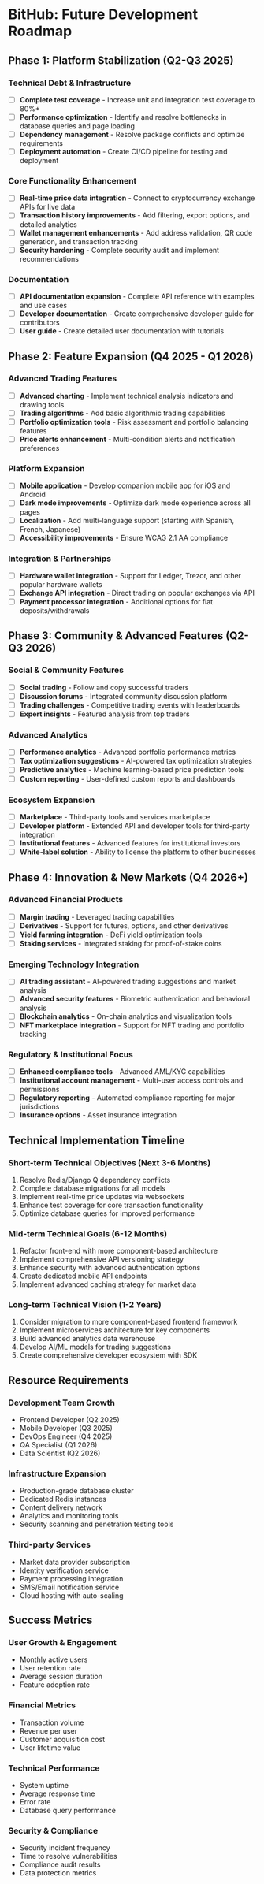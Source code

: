 # BitHub: Future Development Roadmap

## Phase 1: Platform Stabilization (Q2-Q3 2025)

### Technical Debt & Infrastructure
- [ ] **Complete test coverage** - Increase unit and integration test coverage to 80%+
- [ ] **Performance optimization** - Identify and resolve bottlenecks in database queries and page loading
- [ ] **Dependency management** - Resolve package conflicts and optimize requirements
- [ ] **Deployment automation** - Create CI/CD pipeline for testing and deployment

### Core Functionality Enhancement
- [ ] **Real-time price data integration** - Connect to cryptocurrency exchange APIs for live data
- [ ] **Transaction history improvements** - Add filtering, export options, and detailed analytics
- [ ] **Wallet management enhancements** - Add address validation, QR code generation, and transaction tracking
- [ ] **Security hardening** - Complete security audit and implement recommendations

### Documentation
- [ ] **API documentation expansion** - Complete API reference with examples and use cases
- [ ] **Developer documentation** - Create comprehensive developer guide for contributors
- [ ] **User guide** - Create detailed user documentation with tutorials

## Phase 2: Feature Expansion (Q4 2025 - Q1 2026)

### Advanced Trading Features
- [ ] **Advanced charting** - Implement technical analysis indicators and drawing tools
- [ ] **Trading algorithms** - Add basic algorithmic trading capabilities
- [ ] **Portfolio optimization tools** - Risk assessment and portfolio balancing features
- [ ] **Price alerts enhancement** - Multi-condition alerts and notification preferences

### Platform Expansion
- [ ] **Mobile application** - Develop companion mobile app for iOS and Android
- [ ] **Dark mode improvements** - Optimize dark mode experience across all pages
- [ ] **Localization** - Add multi-language support (starting with Spanish, French, Japanese)
- [ ] **Accessibility improvements** - Ensure WCAG 2.1 AA compliance

### Integration & Partnerships
- [ ] **Hardware wallet integration** - Support for Ledger, Trezor, and other popular hardware wallets
- [ ] **Exchange API integration** - Direct trading on popular exchanges via API
- [ ] **Payment processor integration** - Additional options for fiat deposits/withdrawals

## Phase 3: Community & Advanced Features (Q2-Q3 2026)

### Social & Community Features
- [ ] **Social trading** - Follow and copy successful traders
- [ ] **Discussion forums** - Integrated community discussion platform
- [ ] **Trading challenges** - Competitive trading events with leaderboards
- [ ] **Expert insights** - Featured analysis from top traders

### Advanced Analytics
- [ ] **Performance analytics** - Advanced portfolio performance metrics
- [ ] **Tax optimization suggestions** - AI-powered tax optimization strategies
- [ ] **Predictive analytics** - Machine learning-based price prediction tools
- [ ] **Custom reporting** - User-defined custom reports and dashboards

### Ecosystem Expansion
- [ ] **Marketplace** - Third-party tools and services marketplace
- [ ] **Developer platform** - Extended API and developer tools for third-party integration
- [ ] **Institutional features** - Advanced features for institutional investors
- [ ] **White-label solution** - Ability to license the platform to other businesses

## Phase 4: Innovation & New Markets (Q4 2026+)

### Advanced Financial Products
- [ ] **Margin trading** - Leveraged trading capabilities
- [ ] **Derivatives** - Support for futures, options, and other derivatives
- [ ] **Yield farming integration** - DeFi yield optimization tools
- [ ] **Staking services** - Integrated staking for proof-of-stake coins

### Emerging Technology Integration
- [ ] **AI trading assistant** - AI-powered trading suggestions and market analysis
- [ ] **Advanced security features** - Biometric authentication and behavioral analysis
- [ ] **Blockchain analytics** - On-chain analytics and visualization tools
- [ ] **NFT marketplace integration** - Support for NFT trading and portfolio tracking

### Regulatory & Institutional Focus
- [ ] **Enhanced compliance tools** - Advanced AML/KYC capabilities
- [ ] **Institutional account management** - Multi-user access controls and permissions
- [ ] **Regulatory reporting** - Automated compliance reporting for major jurisdictions
- [ ] **Insurance options** - Asset insurance integration

## Technical Implementation Timeline

### Short-term Technical Objectives (Next 3-6 Months)
1. Resolve Redis/Django Q dependency conflicts
2. Complete database migrations for all models
3. Implement real-time price updates via websockets
4. Enhance test coverage for core transaction functionality
5. Optimize database queries for improved performance

### Mid-term Technical Goals (6-12 Months)
1. Refactor front-end with more component-based architecture
2. Implement comprehensive API versioning strategy
3. Enhance security with advanced authentication options
4. Create dedicated mobile API endpoints
5. Implement advanced caching strategy for market data

### Long-term Technical Vision (1-2 Years)
1. Consider migration to more component-based frontend framework
2. Implement microservices architecture for key components
3. Build advanced analytics data warehouse
4. Develop AI/ML models for trading suggestions
5. Create comprehensive developer ecosystem with SDK

## Resource Requirements

### Development Team Growth
- Frontend Developer (Q2 2025)
- Mobile Developer (Q3 2025)
- DevOps Engineer (Q4 2025)
- QA Specialist (Q1 2026)
- Data Scientist (Q2 2026)

### Infrastructure Expansion
- Production-grade database cluster
- Dedicated Redis instances
- Content delivery network
- Analytics and monitoring tools
- Security scanning and penetration testing tools

### Third-party Services
- Market data provider subscription
- Identity verification service
- Payment processing integration
- SMS/Email notification service
- Cloud hosting with auto-scaling

## Success Metrics

### User Growth & Engagement
- Monthly active users
- User retention rate
- Average session duration
- Feature adoption rate

### Financial Metrics
- Transaction volume
- Revenue per user
- Customer acquisition cost
- User lifetime value

### Technical Performance
- System uptime
- Average response time
- Error rate
- Database query performance

### Security & Compliance
- Security incident frequency
- Time to resolve vulnerabilities
- Compliance audit results
- Data protection metrics

